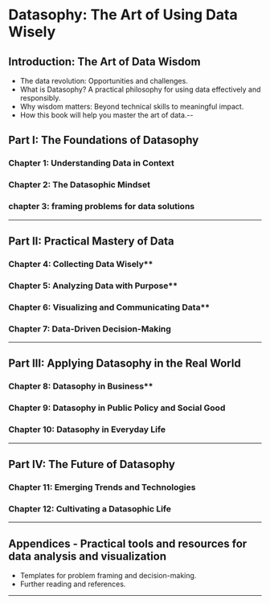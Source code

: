 # **Datasophy: The Art of Using Data Wisely**

## **Introduction: The Art of Data Wisdom**

- The data revolution: Opportunities and challenges.
- What is Datasophy? A practical philosophy for using data effectively and responsibly.
- Why wisdom matters: Beyond technical skills to meaningful impact.
- How this book will help you master the art of data.--

## **Part I: The Foundations of Datasophy**

### **Chapter 1: Understanding Data in Context**

### **Chapter 2: The Datasophic Mindset**

### **chapter 3: framing problems for data solutions**

---

## **Part II: Practical Mastery of Data**

### Chapter 4: Collecting Data Wisely\*\*

### Chapter 5: Analyzing Data with Purpose\*\*

### Chapter 6: Visualizing and Communicating Data\*\*

### **Chapter 7: Data-Driven Decision-Making**

---

## **Part III: Applying Datasophy in the Real World**

### Chapter 8: Datasophy in Business\*\*

### **Chapter 9: Datasophy in Public Policy and Social Good**

### **Chapter 10: Datasophy in Everyday Life**

---

## **Part IV: The Future of Datasophy**

### **Chapter 11: Emerging Trends and Technologies**

### **Chapter 12: Cultivating a Datasophic Life**

---

## **Appendices** - Practical tools and resources for data analysis and visualization

- Templates for problem framing and decision-making.
- Further reading and references.

---
